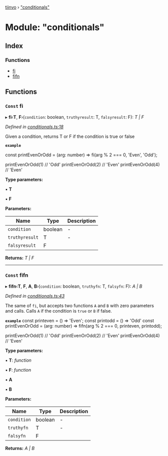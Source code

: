 [tiinvo](../README.md) › ["conditionals"](_conditionals_.md)

# Module: "conditionals"

## Index

### Functions

* [fi](_conditionals_.md#const-fi)
* [fifn](_conditionals_.md#const-fifn)

## Functions

### `Const` fi

▸ **fi**‹**T**, **F**›(`condition`: boolean, `truthyresult`: T, `falsyresult`: F): *T | F*

*Defined in [conditionals.ts:18](https://github.com/OctoD/tiinvo/blob/9536b4d/src/conditionals.ts#L18)*

Given a condition, returns T or F if the condition is true or false

**`example`** 

const printEvenOrOdd = (arg: number) => fi(arg % 2 === 0, 'Even', 'Odd');

printEvenOrOdd(1) // 'Odd'
printEvenOrOdd(2) // 'Even'
printEvenOrOdd(4) // 'Even'

**Type parameters:**

▪ **T**

▪ **F**

**Parameters:**

Name | Type | Description |
------ | ------ | ------ |
`condition` | boolean | - |
`truthyresult` | T | - |
`falsyresult` | F |   |

**Returns:** *T | F*

___

### `Const` fifn

▸ **fifn**‹**T**, **F**, **A**, **B**›(`condition`: boolean, `truthyfn`: T, `falsyfn`: F): *A | B*

*Defined in [conditionals.ts:43](https://github.com/OctoD/tiinvo/blob/9536b4d/src/conditionals.ts#L43)*

The same of `fi`, but accepts two functions `A` and `B` with zero parameters and calls.
Calls `A` if the condition is `true` or `B` if false.

**`example`** 
const printeven = () => 'Even';
const printodd = () => 'Odd'
const printEvenOrOdd = (arg: number) => fifn(arg % 2 === 0, printeven, printodd);

printEvenOrOdd(1) // 'Odd'
printEvenOrOdd(2) // 'Even'
printEvenOrOdd(4) // 'Even'

**Type parameters:**

▪ **T**: *function*

▪ **F**: *function*

▪ **A**

▪ **B**

**Parameters:**

Name | Type | Description |
------ | ------ | ------ |
`condition` | boolean | - |
`truthyfn` | T | - |
`falsyfn` | F |   |

**Returns:** *A | B*
